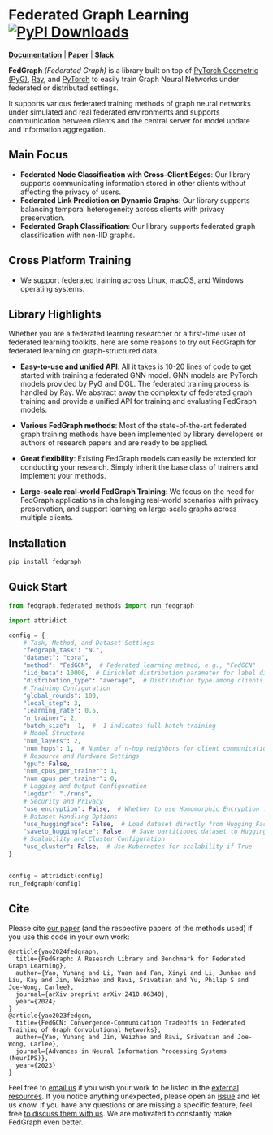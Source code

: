 # Federated Graph Learning [![PyPI Downloads](https://static.pepy.tech/badge/fedgraph)](https://pepy.tech/projects/fedgraph)

[pypi-url]: https://pypi.python.org/pypi/fedgraph 

**[Documentation](https://docs.fedgraph.org)** | **[Paper](https://arxiv.org/abs/2410.06340)** | **[Slack](https://join.slack.com/t/fedgraphlibrary/shared_invite/zt-2wztvbo1v-DO81DnUD86q066mxnQuWWw)** 

**FedGraph** *(Federated Graph)* is a library built on top of [PyTorch Geometric (PyG)](https://www.pyg.org/),
[Ray](https://docs.ray.io/), and [PyTorch](https://pytorch.org/) to easily train Graph Neural Networks
under federated or distributed settings.

It supports various federated training methods of graph neural networks under simulated and real federated environments and supports communication between clients and the central server for model update and information aggregation.

## Main Focus
- **Federated Node Classification with Cross-Client Edges**: Our library supports communicating information stored in other clients without affecting the privacy of users.
- **Federated Link Prediction on Dynamic Graphs**: Our library supports balancing temporal heterogeneity across clients with privacy preservation.
- **Federated Graph Classification**: Our library supports federated graph classification with non-IID graphs.




## Cross Platform Training

- We support federated training across Linux, macOS, and Windows operating systems.

## Library Highlights

Whether you are a federated learning researcher or a first-time user of federated learning toolkits, here are some reasons to try out FedGraph for federated learning on graph-structured data.

- **Easy-to-use and unified API**: All it takes is 10-20 lines of code to get started with training a federated GNN model. GNN models are PyTorch models provided by PyG and DGL. The federated training process is handled by Ray. We abstract away the complexity of federated graph training and provide a unified API for training and evaluating FedGraph models.

- **Various FedGraph methods**: Most of the state-of-the-art federated graph training methods have been implemented by library developers or authors of research papers and are ready to be applied.

- **Great flexibility**: Existing FedGraph models can easily be extended for conducting your research. Simply inherit the base class of trainers and implement your methods.

- **Large-scale real-world FedGraph Training**: We focus on the need for FedGraph applications in challenging real-world scenarios with privacy preservation, and support learning on large-scale graphs across multiple clients.

## Installation
```python
pip install fedgraph
```

## Quick Start
```python
from fedgraph.federated_methods import run_fedgraph

import attridict

config = {
    # Task, Method, and Dataset Settings
    "fedgraph_task": "NC",
    "dataset": "cora",
    "method": "FedGCN",  # Federated learning method, e.g., "FedGCN"
    "iid_beta": 10000,  # Dirichlet distribution parameter for label distribution among clients
    "distribution_type": "average",  # Distribution type among clients
    # Training Configuration
    "global_rounds": 100,
    "local_step": 3,
    "learning_rate": 0.5,
    "n_trainer": 2,
    "batch_size": -1,  # -1 indicates full batch training
    # Model Structure
    "num_layers": 2,
    "num_hops": 1,  # Number of n-hop neighbors for client communication
    # Resource and Hardware Settings
    "gpu": False,
    "num_cpus_per_trainer": 1,
    "num_gpus_per_trainer": 0,
    # Logging and Output Configuration
    "logdir": "./runs",
    # Security and Privacy
    "use_encryption": False,  # Whether to use Homomorphic Encryption for secure aggregation
    # Dataset Handling Options
    "use_huggingface": False,  # Load dataset directly from Hugging Face Hub
    "saveto_huggingface": False,  # Save partitioned dataset to Hugging Face Hub
    # Scalability and Cluster Configuration
    "use_cluster": False,  # Use Kubernetes for scalability if True
}


config = attridict(config)
run_fedgraph(config)
```

## Cite

Please cite [our paper](https://arxiv.org/abs/2410.06340) (and the respective papers of the methods used) if you use this code in your own work:

```
@article{yao2024fedgraph,
  title={FedGraph: A Research Library and Benchmark for Federated Graph Learning},
  author={Yao, Yuhang and Li, Yuan and Fan, Xinyi and Li, Junhao and Liu, Kay and Jin, Weizhao and Ravi, Srivatsan and Yu, Philip S and Joe-Wong, Carlee},
  journal={arXiv preprint arXiv:2410.06340},
  year={2024}
}
@article{yao2023fedgcn,
  title={FedGCN: Convergence-Communication Tradeoffs in Federated Training of Graph Convolutional Networks},
  author={Yao, Yuhang and Jin, Weizhao and Ravi, Srivatsan and Joe-Wong, Carlee},
  journal={Advances in Neural Information Processing Systems (NeurIPS)},
  year={2023}
}
```

Feel free to [email us](mailto:yuhangya@andrew.cmu.edu) if you wish your work to be listed in the [external resources]().
If you notice anything unexpected, please open an [issue]() and let us know.
If you have any questions or are missing a specific feature, feel free [to discuss them with us]().
We are motivated to constantly make FedGraph even better.
